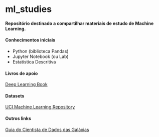 # ml_studies

#### Repositório destinado a compartilhar materiais de estudo de Machine Learning.

#### Conhecimentos iniciais

- Python (biblioteca Pandas) 
- Jupyter Notebook (ou Lab)
- Estatística Descritiva

#### Livros de apoio

<a href="http://deeplearningbook.com.br/">Deep Learning Book</a>

#### Datasets

<a href="http://archive.ics.uci.edu/ml/index.php">UCI Machine Learning Repository</a>

#### Outros links

<a href="https://github.com/leportella/datascience-pizza">Guia do Cientista de Dados das Galáxias</a>
